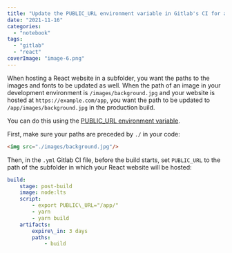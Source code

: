 ```yaml
---
title: "Update the PUBLIC_URL environment variable in Gitlab's CI for a React website hosted in a subfolder"
date: "2021-11-16"
categories: 
  - "notebook"
tags: 
  - "gitlab"
  - "react"
coverImage: "image-6.png"
---
```


When hosting a React website in a subfolder, you want the paths to the images and fonts to be updated as well. When the path of an image in your development environment is `/images/background.jpg` and your website is hosted at `https://example.com/app`, you want the path to be updated to `/app/images/background.jpg` in the production build.

You can do this using the [PUBLIC\_URL environment variable](https://create-react-app.dev/docs/advanced-configuration/).

First, make sure your paths are preceded by `./` in your code:

```html
<img src="./images/background.jpg"/>
```

Then, in the `.yml` Gitlab CI file, before the build starts, set `PUBLIC_URL` to the path of the subfolder in which your React website will be hosted:

```yaml
build:
    stage: post-build
    image: node:lts
    script:
        - export PUBLIC\_URL="/app/"
        - yarn
        - yarn build
    artifacts:
        expire\_in: 3 days
        paths:
            - build
```
